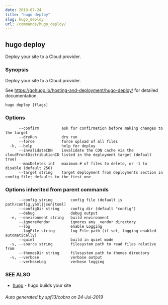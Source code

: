 ```yaml
---
date: 2019-07-24
title: "hugo deploy"
slug: hugo_deploy
url: /commands/hugo_deploy/
---
```

## hugo deploy

Deploy your site to a Cloud provider.

### Synopsis

Deploy your site to a Cloud provider.

See https://gohugo.io/hosting-and-deployment/hugo-deploy/ for detailed
documentation.


```
hugo deploy [flags]
```

### Options

```
      --confirm          ask for confirmation before making changes to the target
      --dryRun           dry run
      --force            force upload of all files
  -h, --help             help for deploy
      --invalidateCDN    invalidate the CDN cache via the cloudFrontDistributionID listed in the deployment target (default true)
      --maxDeletes int   maximum # of files to delete, or -1 to disable (default 256)
      --target string    target deployment from deployments section in config file; defaults to the first one
```

### Options inherited from parent commands

```
      --config string        config file (default is path/config.yaml|json|toml)
      --configDir string     config dir (default "config")
      --debug                debug output
  -e, --environment string   build environment
      --ignoreVendor         ignores any _vendor directory
      --log                  enable Logging
      --logFile string       log File path (if set, logging enabled automatically)
      --quiet                build in quiet mode
  -s, --source string        filesystem path to read files relative from
      --themesDir string     filesystem path to themes directory
  -v, --verbose              verbose output
      --verboseLog           verbose logging
```

### SEE ALSO

* [hugo](/commands/hugo/)	 - hugo builds your site

###### Auto generated by spf13/cobra on 24-Jul-2019
